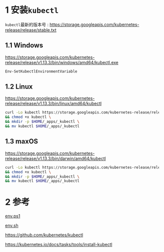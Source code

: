 # 1 安装`kubectl`

`kubectl`最新的版本号 : 
https://storage.googleapis.com/kubernetes-release/release/stable.txt

## 1.1 Windows

https://storage.googleapis.com/kubernetes-release/release/v1.13.3/bin/windows/amd64/kubectl.exe

```powershell
Env-SetKubectlEnvironmentVariable
```

## 1.2 Linux

https://storage.googleapis.com/kubernetes-release/release/v1.13.3/bin/linux/amd64/kubectl

```sh
curl -Lo kubectl https://storage.googleapis.com/kubernetes-release/release/v1.13.3/bin/linux/amd64/kubectl \
&& chmod +x kubectl \
&& mkdir -p $HOME/_apps/_kubectl \
&& mv kubectl $HOME/_apps/_kubectl
```

## 1.3 maxOS

https://storage.googleapis.com/kubernetes-release/release/v1.13.3/bin/darwin/amd64/kubectl

```sh
curl -Lo kubectl https://storage.googleapis.com/kubernetes-release/release/v1.13.3/bin/darwin/amd64/kubectl \
&& chmod +x kubectl \
&& mkdir -p $HOME/_apps/_kubectl \
&& mv kubectl $HOME/_apps/_kubectl
```

# 2 参考

[env.ps1]

[env.sh]

https://github.com/kubernetes/kubectl

https://kubernetes.io/docs/tasks/tools/install-kubectl

[env.ps1]:../powershell/env.ps1

[env.sh]:../shell/_env.sh
